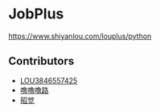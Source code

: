 # JobPlus

https://www.shiyanlou.com/louplus/python

## Contributors

* [LOU3846557425](https://github.com/128144)
* [噜噜噜路](https://github.com/jasminezi)
* [昭觉](https://github.com/498928628)
